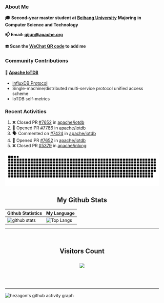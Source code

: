 ### About Me

**🎓 Second-year master student at [Beihang University](https://www.buaa.edu.cn/)** **Majoring in Computer Science and Technology**

**📫 Email: qijun@apache.org**

**☎️ Scan the [WeChat QR code](https://github.com/jun0315/jun0315/issues/1) to add me**

### Community Contributions

#### 🚀 [Apache IoTDB](https://github.com/apache/iotdb/pulls?q=+is%3Apr+author%3Ajun0315)

- [InfluxDB Protocol](https://iotdb.apache.org/zh/UserGuide/Master/API/InfluxDB-Protocol.html)
- Single-machine/distributed multi-service protocol unified access scheme
- IoTDB self-metrics


### Recent Activities
<!--START_SECTION:activity-->
1. ❌ Closed PR [#7652](https://github.com/apache/iotdb/pull/7652) in [apache/iotdb](https://github.com/apache/iotdb)
2. 💪 Opened PR [#7786](https://github.com/apache/iotdb/pull/7786) in [apache/iotdb](https://github.com/apache/iotdb)
3. 🗣 Commented on [#7424](https://github.com/apache/iotdb/issues/7424) in [apache/iotdb](https://github.com/apache/iotdb)
4. 💪 Opened PR [#7652](https://github.com/apache/iotdb/pull/7652) in [apache/iotdb](https://github.com/apache/iotdb)
5. ❌ Closed PR [#5379](https://github.com/apache/inlong/pull/5379) in [apache/inlong](https://github.com/apache/inlong)
<!--END_SECTION:activity-->

![github contribution grid snake animation](https://raw.githubusercontent.com/jun0315/jun0315/output/github-contribution-grid-snake.svg)

<!-- START NEW SECTION -->
<p align="center">
 <h2 align="center">My Github Stats</h2>

| Github Statistics                                                                                           | My Language                                                                                                                 |
| ----------------------------------------------------------------------------------------------------------- | --------------------------------------------------------------------------------------------------------------------------- |
| ![github stats](https://github-readme-stats.vercel.app/api?username=jun0315&theme=dark&show_icons=true) | ![Top Langs](https://github-readme-stats.vercel.app/api/top-langs/?username=jun0315&hide=TeX&layout=compact&theme=dark) |

<hr>

<div align="center">
<br><h2 align="centre"><b>Visitors Count</b></p>  
<p align="center"><img align="center" src="https://profile-counter.glitch.me/{jun0315}/count.svg" /></p> 
<br></div>

<hr>

![hezagon's github activity graph](https://activity-graph.herokuapp.com/graph?username=jun0315&theme=react-dark)

